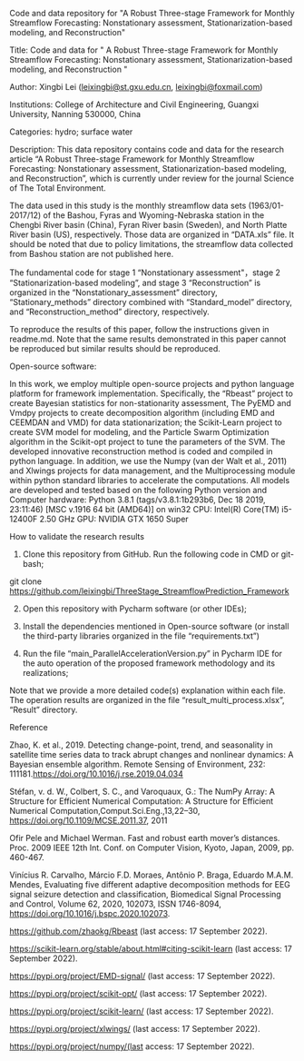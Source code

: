 
Code and data repository for "A Robust Three-stage Framework for Monthly Streamflow Forecasting: Nonstationary assessment, Stationarization-based modeling, and Reconstruction"

Title:
Code and data for " A Robust Three-stage Framework for Monthly Streamflow Forecasting: Nonstationary assessment, Stationarization-based modeling, and Reconstruction "

Author:
Xingbi Lei (leixingbi@st.gxu.edu.cn, leixingbi@foxmail.com)

Institutions:
College of Architecture and Civil Engineering, Guangxi University, Nanning 530000, China

Categories:
hydro; surface water

Description:
This data repository contains code and data for the research article “A Robust Three-stage Framework for Monthly Streamflow Forecasting: Nonstationary assessment, Stationarization-based modeling, and Reconstruction”, which is currently under review for the journal Science of The Total Environment.

The data used in this study is the monthly streamflow data sets (1963/01-2017/12) of the Bashou, Fyras and Wyoming-Nebraska station in the Chengbi River basin (China), Fyran River basin (Sweden), and North Platte River basin (US), respectively. Those data are organized in “DATA.xls” file. It should be noted that due to policy limitations, the streamflow data collected from Bashou station are not published here. 

The fundamental code for stage 1 “Nonstationary assessment"，stage 2 “Stationarization-based modeling”, and stage 3 “Reconstruction” is organized in the “Nonstationary_assessment” directory, “Stationary_methods” directory combined with  “Standard_model” directory, and “Reconstruction_method” directory, respectively. 

To reproduce the results of this paper, follow the instructions given in readme.md. Note that the same results demonstrated in this paper cannot be reproduced but similar results should be reproduced.

Open-source software:

In this work, we employ multiple open-source projects and python language platform for framework implementation. Specifically, the “Rbeast” project to create Bayesian statistics for non-stationarity assessment, The PyEMD and Vmdpy projects to create decomposition algorithm (including EMD and CEEMDAN and VMD) for data stationarization; the Scikit-Learn project to create SVM model for modeling, and the Particle Swarm Optimization algorithm in the Scikit-opt project to tune the parameters of the SVM. The developed innovative reconstruction method is coded and compiled in python language. In addition, we use the Numpy (van der Walt et al., 2011) and Xlwings projects for data management, and the Multiprocessing module within python standard libraries to accelerate the computations.
All models are developed and tested based on the following Python version and Computer hardware:
Python 3.8.1 (tags/v3.8.1:1b293b6, Dec 18 2019, 23:11:46) [MSC v.1916 64 bit (AMD64)] on win32
CPU: Intel(R) Core(TM) i5-12400F   2.50 GHz
GPU: NVIDIA GTX 1650 Super

How to validate the research results
1. Clone this repository from GitHub. Run the following code in CMD or git-bash;

git clone https://github.com/leixingbi/ThreeStage_StreamflowPrediction_Framework

2. Open this repository with Pycharm software (or other IDEs);

3. Install the dependencies mentioned in Open-source software (or install the third-party libraries organized in the file “requirements.txt”)

3. Run the file “main_ParallelAccelerationVersion.py” in Pycharm IDE for the auto operation of the proposed framework methodology and its realizations;

Note that we provide a more detailed code(s) explanation within each file. The operation results are organized in the file “result_multi_process.xlsx”, “Result” directory.

Reference

Zhao, K. et al., 2019. Detecting change-point, trend, and seasonality in satellite time series data to track abrupt changes and nonlinear dynamics: A Bayesian ensemble algorithm. Remote Sensing of Environment, 232: 111181.https://doi.org/10.1016/j.rse.2019.04.034

Stéfan, v. d. W., Colbert, S. C., and Varoquaux, G.: The NumPy Array: A Structure for Efficient Numerical Computation: A Structure for Efficient Numerical Computation,Comput.Sci.Eng.,13,22–30, https://doi.org/10.1109/MCSE.2011.37, 2011

Ofir Pele and Michael Werman. Fast and robust earth mover’s distances. Proc. 2009 IEEE 12th Int. Conf. on Computer Vision, Kyoto, Japan, 2009, pp. 460-467.

Vinícius R. Carvalho, Márcio F.D. Moraes, Antônio P. Braga, Eduardo M.A.M. Mendes, Evaluating five different adaptive decomposition methods for EEG signal seizure detection and classification, Biomedical Signal Processing and Control, Volume 62, 2020, 102073, ISSN 1746-8094, https://doi.org/10.1016/j.bspc.2020.102073.

https://github.com/zhaokg/Rbeast  (last access: 17 September 2022).

https://scikit-learn.org/stable/about.html#citing-scikit-learn (last access: 17 September 2022).

https://pypi.org/project/EMD-signal/ (last access: 17 September 2022).

https://pypi.org/project/scikit-opt/ (last access: 17 September 2022).

https://pypi.org/project/scikit-learn/ (last access: 17 September 2022).

https://pypi.org/project/xlwings/ (last access: 17 September 2022).

https://pypi.org/project/numpy/(last access: 17 September 2022).
